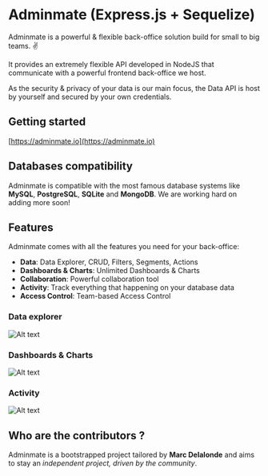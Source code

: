# Adminmate (Express.js + Sequelize)

Adminmate is a powerful & flexible back-office solution build for small to big teams. ✌️

It provides an extremely flexible API developed in NodeJS that communicate with a powerful frontend back-office we host.

As the security & privacy of your data is our main focus, the Data API is host by yourself and secured by your own credentials.

## Getting started

[https://adminmate.io](https://adminmate.io)

## Databases compatibility

Adminmate is compatible with the most famous database systems like **MySQL**, **PostgreSQL**, **SQLite** and **MongoDB**. We are working hard on adding more soon!

## Features

Adminmate comes with all the features you need for your back-office:
* **Data**: Data Explorer, CRUD, Filters, Segments, Actions
* **Dashboards & Charts**: Unlimited Dashboards & Charts
* **Collaboration**: Powerful collaboration tool
* **Activity**: Track everything that happening on your database data
* **Access Control**: Team-based Access Control

### Data explorer

![Alt text](https://adminmate.io/github/list-screen.svg)

### Dashboards & Charts

![Alt text](https://adminmate.io/github/homepage-screen.svg)

### Activity

![Alt text](https://adminmate.io/github/activity-screen.svg)

## Who are the contributors ?

Adminmate is a bootstrapped project tailored by **Marc Delalonde** and aims to stay an *independent project, driven by the community*.